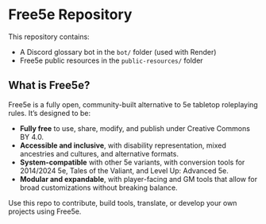 # Free5e Repository

This repository contains:

* A Discord glossary bot in the `bot/` folder (used with Render)
* Free5e public resources in the `public-resources/` folder

## What is Free5e?

Free5e is a fully open, community-built alternative to 5e tabletop roleplaying rules. It’s designed to be:

* **Fully free** to use, share, modify, and publish under Creative Commons BY 4.0.
* **Accessible and inclusive**, with disability representation, mixed ancestries and cultures, and alternative formats.
* **System-compatible** with other 5e variants, with conversion tools for 2014/2024 5e, Tales of the Valiant, and Level Up: Advanced 5e.
* **Modular and expandable**, with player-facing and GM tools that allow for broad customizations without breaking balance.

Use this repo to contribute, build tools, translate, or develop your own projects using Free5e.